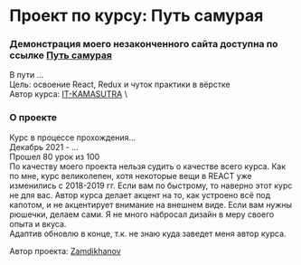 # Проект по курсу: Путь самурая

### Демонстрация моего незаконченного сайта доступна по ссылке [Путь самурая](https://zamdikhanov.github.io/social-network/)

В пути ... \
Цель: освоение React, Redux и чуток практики в вёрстке \
Автор курса: [IT-KAMASUTRA](https://www.youtube.com/channel/UCTW0FUhT0m-Bqg2trTbSs0g) \


### О проекте

Курс в процессе прохождения...  \
Декабрь 2021 - ...  \
Прошел 80 урок из 100 \
По качеству моего проекта нельзя судить о качестве всего курса. Как по мне, курс великолепен, хотя некоторые вещи в REACT уже изменились с 2018-2019 гг. Если вам по быстрому, то наверно этот курс не для вас. Автор курса делает акцент на то, как устроено всё под капотом, и не акцентирует внимание на внешнем виде. Если вам нужны рюшечки, делаем сами. Я не много набросал дизайн в меру своего опыта и вкуса. \
Адаптив обновлю в конце, т.к. не знаю куда заведет меня автор курса.

Автор проекта: [Zamdikhanov](https://github.com/Zamdikhanov)